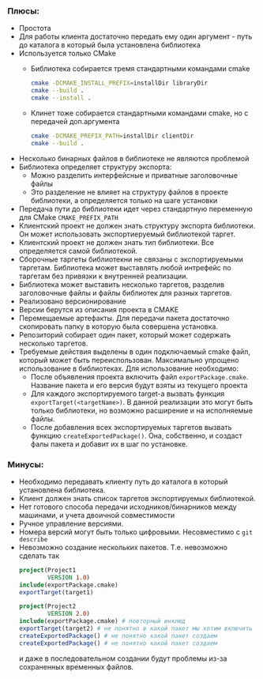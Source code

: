 ### Плюсы:
- Простота
- Для работы клиента достаточно передать ему один аргумент - путь до каталога в который была установлена библиотека
- Используется только CMake
    - Библиотека собирается тремя стандартными командами cmake

        ```sh
        cmake -DCMAKE_INSTALL_PREFIX=installDir libraryDir
        cmake --build .
        cmake --install .
        ```
    - Клинет тоже собирается стандартными командами cmake, но с передачей доп.аргумента

        ```sh
        cmake -DCMAKE_PREFIX_PATH=installDir clientDir
        cmake --build .
        ```
- Несколько бинарных файлов в библиотеке не являются проблемой
- Библиотека определяет структуру экспорта:
    - Можно разделить интерфейсные и приватные заголовочные файлы
    - Это разделение не влияет на структуру файлов в проекте библиотеки, а определяется только на шаге установки
- Передача пути до библиотеки идет через стандартную переменную для CMake `CMAKE_PREFIX_PATH`
- Клиентский проект не должен знать структуру экспорта библиотеки. Он может использовать экспортиеруемый библиотекой таргет.
- Клиентский проект не должен знать тип библиотеки. Все определяется самой библиотекой.
- Сборочные таргеты библиотекни не связаны с экспортируемыми таргетам. Библиотека может выставлять любой интрефейс по таргетам без привязки к внутренней реализации.
- Библиотека может выставить несколько таргетов, разделив заголовочные файлы и файлы библиотек для разных таргетов.
- Реализовано версионирование
- Версии берутся из описания проекта в CMAKE
- Перемещаемые артефакты. Для передачи пакета достаточно скопировать папку в которую была совершена установка.
- Репозиторий собирает один пакет, который может содержать несколько таргетов.
- Требуемые действия выделены в один подключаемый cmake файл, который может быть переиспользован.
    Максимально упрощено использование в библиотеках. Для использование необходимо:
    - После объявления проекта включить файл `exportPackage.cmake`. Название пакета и его версия будут взяты из текущего проекта
    - Для каждого экспортируемого target-а вызвать функция `exportTarget(<targetName>)`. В данной реализации это могут быть только библиотеки, но возможно расширение и на исполняемые файлы.
    - После добавления всех экспортируемых таргетов вызвать функцию `createExportedPackage()`. Она, собственно, и создаст фалы пакета и добавит их в шаг по установке.

### Минусы:
- Необходимо передавать клиенту путь до каталога в который установлена библиотека.
- Клиент должен знать список таргетов экспортируемых библиотекой.
- Нет готового способа передачи исходников/бинарников между машинами, и учета двоичной совместимости
- Ручное управление версиями.
- Номера версий могут быть только цифровыми. Несовместимо с `git describe`
- Невозможно создание нескольких пакетов.
    Т.е. невозможно сделать так
    ```cmake
    project(Project1
            VERSION 1.0)
    include(exportPackage.cmake)
    exportTarget(target1)
    
    project(Project2
            VERSION 2.0)
    include(exportPackage.cmake) # повторный инклюд
    exportTarget(target2) # не понятно в какой пакет мы хотим включить этот таргет
    createExportedPackage() # не понятно какой пакет создаем
    createExportedPackage() # не понятно какой пакет создаем
    ```
    и даже в последовательном создании будут проблемы из-за сохраненных временных файлов.

